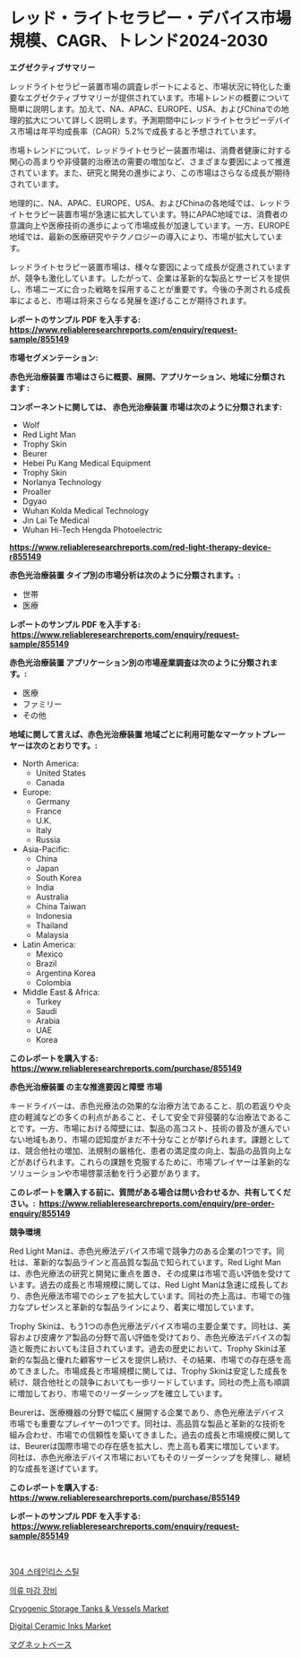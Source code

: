 <p><h1>レッド・ライトセラピー・デバイス市場規模、CAGR、トレンド2024-2030</h1></p><p><strong>エグゼクティブサマリー</strong></p>
<p><p>レッドライトセラピー装置市場の調査レポートによると、市場状況に特化した重要なエグゼクティブサマリーが提供されています。市場トレンドの概要について簡単に説明します。加えて、NA、APAC、EUROPE、USA、およびChinaでの地理的拡大について詳しく説明します。予測期間中にレッドライトセラピーデバイス市場は年平均成長率（CAGR）5.2%で成長すると予想されています。</p><p>市場トレンドについて、レッドライトセラピー装置市場は、消費者健康に対する関心の高まりや非侵襲的治療法の需要の増加など、さまざまな要因によって推進されています。また、研究と開発の進歩により、この市場はさらなる成長が期待されています。</p><p>地理的に、NA、APAC、EUROPE、USA、およびChinaの各地域では、レッドライトセラピー装置市場が急速に拡大しています。特にAPAC地域では、消費者の意識向上や医療技術の進歩によって市場成長が加速しています。一方、EUROPE地域では、最新の医療研究やテクノロジーの導入により、市場が拡大しています。</p><p>レッドライトセラピー装置市場は、様々な要因によって成長が促進されていますが、競争も激化しています。したがって、企業は革新的な製品とサービスを提供し、市場ニーズに合った戦略を採用することが重要です。今後の予測される成長率によると、市場は将来さらなる発展を遂げることが期待されます。</p></p>
<p><strong>レポートのサンプル PDF を入手する: <a href="https://www.reliableresearchreports.com/enquiry/request-sample/855149">https://www.reliableresearchreports.com/enquiry/request-sample/855149</a></strong></p>
<p><strong>市場セグメンテーション:</strong></p>
<p><strong> 赤色光治療装置 市場はさらに概要、展開、アプリケーション、地域に分類されます :</strong></p>
<p><strong>コンポーネントに関しては、 赤色光治療装置 市場は次のように分類されます: &nbsp;</strong></p>
<p><ul><li>Wolf</li><li>Red Light Man</li><li>Trophy Skin</li><li>Beurer</li><li>Hebei Pu Kang Medical Equipment</li><li>Trophy Skin</li><li>Norlanya Technology</li><li>Proaller</li><li>Dgyao</li><li>Wuhan Kolda Medical Technology</li><li>Jin Lai Te Medical</li><li>Wuhan Hi-Tech Hengda Photoelectric</li></ul></p>
<p><strong><a href="https://www.reliableresearchreports.com/red-light-therapy-device-r855149">https://www.reliableresearchreports.com/red-light-therapy-device-r855149</a></strong></p>
<p><strong> 赤色光治療装置 タイプ別の市場分析は次のように分類されます。:</strong></p>
<p><ul><li>世帯</li><li>医療</li></ul></p>
<p><strong>レポートのサンプル PDF を入手する: &nbsp;<a href="https://www.reliableresearchreports.com/enquiry/request-sample/855149">https://www.reliableresearchreports.com/enquiry/request-sample/855149</a></strong></p>
<p><strong> 赤色光治療装置 アプリケーション別の市場産業調査は次のように分類されます。:</strong></p>
<p><ul><li>医療</li><li>ファミリー</li><li>その他</li></ul></p>
<p><strong>地域に関して言えば、赤色光治療装置 地域ごとに利用可能なマーケットプレーヤーは次のとおりです。:</strong></p>
<p><ul>
    <li>
        North America:
        <ul>
            <li>United States</li>
            <li>Canada</li>
        </ul>
    </li>
    <li>
        Europe:
        <ul>
            <li>Germany</li>
            <li>France</li>
            <li>U.K.</li>
            <li>Italy</li>
            <li>Russia</li>
        </ul>
    </li>
    <li>
        Asia-Pacific:
        <ul>
            <li>China</li>
            <li>Japan</li>
            <li>South Korea</li>
            <li>India</li>
            <li>Australia</li>
            <li>China Taiwan</li>
            <li>Indonesia</li>
            <li>Thailand</li>
            <li>Malaysia</li>
        </ul>
    </li>
    <li>
        Latin America:
        <ul>
            <li>Mexico</li>
            <li>Brazil</li>
            <li>Argentina Korea</li>
            <li>Colombia</li>
        </ul>
    </li>
    <li>
        Middle East & Africa:
        <ul>
            <li>Turkey</li>
            <li>Saudi</li>
            <li>Arabia</li>
            <li>UAE</li>
            <li>Korea</li>
        </ul>
    </li>
    </ul></p>
<p><strong>このレポートを購入する: &nbsp;<a href="https://www.reliableresearchreports.com/purchase/855149">https://www.reliableresearchreports.com/purchase/855149</a></strong></p>
<p><strong>赤色光治療装置 の主な推進要因と障壁 市場</strong></p>
<p><p>キードライバーは、赤色光療法の効果的な治療方法であること、肌の若返りや炎症の軽減などの多くの利点があること、そして安全で非侵襲的な治療法であることです。一方、市場における障壁には、製品の高コスト、技術の普及が進んでいない地域もあり、市場の認知度がまだ不十分なことが挙げられます。課題としては、競合他社の増加、法規制の厳格化、患者の満足度の向上、製品の品質向上などがあげられます。これらの課題を克服するために、市場プレイヤーは革新的なソリューションや市場啓蒙活動を行う必要があります。</p></p>
<p><strong>このレポートを購入する前に、質問がある場合は問い合わせるか、共有してください。:&nbsp; <a href="https://www.reliableresearchreports.com/enquiry/pre-order-enquiry/855149">https://www.reliableresearchreports.com/enquiry/pre-order-enquiry/855149</a></strong></p>
<p><strong>競争環境</strong></p>
<p><p>Red Light Manは、赤色光療法デバイス市場で競争力のある企業の1つです。同社は、革新的な製品ラインと高品質な製品で知られています。Red Light Manは、赤色光療法の研究と開発に重点を置き、その成果は市場で高い評価を受けています。過去の成長と市場規模に関しては、Red Light Manは急速に成長しており、赤色光療法市場でのシェアを拡大しています。同社の売上高は、市場での強力なプレゼンスと革新的な製品ラインにより、着実に増加しています。</p><p>Trophy Skinは、もう1つの赤色光療法デバイス市場の主要企業です。同社は、美容および皮膚ケア製品の分野で高い評価を受けており、赤色光療法デバイスの製造と販売においても注目されています。過去の歴史において、Trophy Skinは革新的な製品と優れた顧客サービスを提供し続け、その結果、市場での存在感を高めてきました。市場成長と市場規模に関しては、Trophy Skinは安定した成長を続け、競合他社との競争においても一歩リードしています。同社の売上高も順調に増加しており、市場でのリーダーシップを確立しています。</p><p>Beurerは、医療機器の分野で幅広く展開する企業であり、赤色光療法デバイス市場でも重要なプレイヤーの1つです。同社は、高品質な製品と革新的な技術を組み合わせ、市場での信頼性を築いてきました。過去の成長と市場規模に関しては、Beurerは国際市場での存在感を拡大し、売上高も着実に増加しています。同社は、赤色光療法デバイス市場においてもそのリーダーシップを発揮し、継続的な成長を遂げています。</p></p>
<p><strong>このレポートを購入する: &nbsp; <a href="https://www.reliableresearchreports.com/purchase/855149">https://www.reliableresearchreports.com/purchase/855149</a></strong></p>
<p><strong>レポートのサンプル PDF を入手する: &nbsp;<a href="https://www.reliableresearchreports.com/enquiry/request-sample/855149">https://www.reliableresearchreports.com/enquiry/request-sample/855149</a></strong><strong></strong></p>
<p>&nbsp;</p>
<p><p><a href="https://github.com/novabrown3/Market-Research-Report-List-1/blob/main/420709641754.md">304 스테인리스 스틸</a></p><p><a href="https://github.com/Tristiarton768456/Market-Research-Report-List-1/blob/main/884056841753.md">의류 마감 장비</a></p><p><a href="https://github.com/bobicer/Market-Research-Report-List-3/blob/main/cryogenic-storage-tanks-vessels-market.md">Cryogenic Storage Tanks & Vessels Market</a></p><p><a href="https://issuu.com/reportprime-2/docs/digital-ceramic-inks-market-size-2030.pptx">Digital Ceramic Inks Market</a></p><p><a href="https://github.com/lababdou/Market-Research-Report-List-3/blob/main/276751745888.md">マグネットベース</a></p></p>